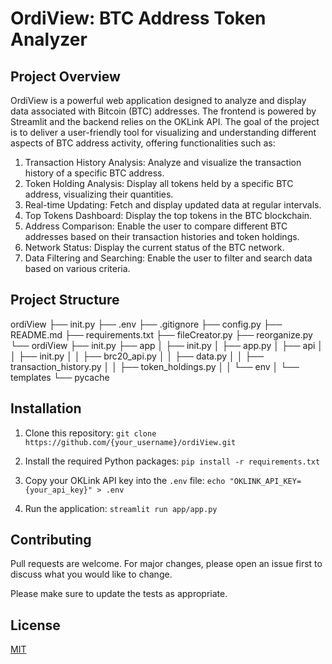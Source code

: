 # OrdiView: BTC Address Token Analyzer

## Project Overview

OrdiView is a powerful web application designed to analyze and display data associated with Bitcoin (BTC) addresses. The frontend is powered by Streamlit and the backend relies on the OKLink API. The goal of the project is to deliver a user-friendly tool for visualizing and understanding different aspects of BTC address activity, offering functionalities such as:

1. Transaction History Analysis: Analyze and visualize the transaction history of a specific BTC address.
2. Token Holding Analysis: Display all tokens held by a specific BTC address, visualizing their quantities.
3. Real-time Updating: Fetch and display updated data at regular intervals.
4. Top Tokens Dashboard: Display the top tokens in the BTC blockchain.
5. Address Comparison: Enable the user to compare different BTC addresses based on their transaction histories and token holdings.
6. Network Status: Display the current status of the BTC network.
7. Data Filtering and Searching: Enable the user to filter and search data based on various criteria.

## Project Structure

ordiView
├── init.py
├── .env
├── .gitignore
├── config.py
├── README.md
├── requirements.txt
├── fileCreator.py
├── reorganize.py
└── ordiView
├── init.py
├── app
│ ├── init.py
│ ├── app.py
│ ├── api
│ │ ├── init.py
│ │ ├── brc20_api.py
│ │ ├── data.py
│ │ ├── transaction_history.py
│ │ ├── token_holdings.py
│ │ └── env
│ └── templates
└── pycache


## Installation

1. Clone this repository:
`git clone https://github.com/{your_username}/ordiView.git`


2. Install the required Python packages:
`pip install -r requirements.txt`


3. Copy your OKLink API key into the `.env` file:
`echo "OKLINK_API_KEY={your_api_key}" > .env`


4. Run the application:
`streamlit run app/app.py`


## Contributing

Pull requests are welcome. For major changes, please open an issue first to discuss what you would like to change.

Please make sure to update the tests as appropriate.

## License

[MIT](https://choosealicense.com/licenses/mit/)

